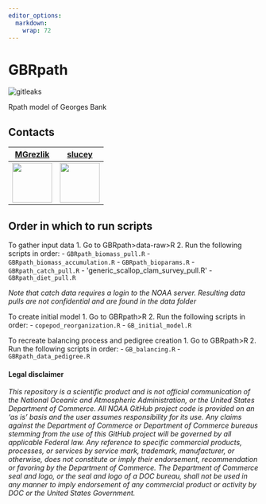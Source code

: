 ```yaml
---
editor_options:
  markdown:
    wrap: 72
---
```


# GBRpath

![gitleaks](https://github.com/NOAA-EDAB/GBRpath/workflows/gitleaks/badge.svg)

Rpath model of Georges Bank

## Contacts

| [MGrezlik](https://github.com/MGrezlik) | [slucey](https://github.com/slucey) |
|:--------------------------------------:|:----------------------------------:|
| <img src="https://github.com/MGrezlik.png" width="80"> | <img src="https://github.com/slucey.png" width="80"> |

## Order in which to run scripts

To gather input data 1. Go to GBRpath\>data-raw\>R 2. Run the following
scripts in order: - `GBRpath_biomass_pull.R` -
`GBRpath_biomass_accumulation.R` - `GBRpath_bioparams.R` -
`GBRpath_catch_pull.R` - 'generic_scallop_clam_survey_pull.R' -
`GBRpath_diet_pull.R`

*Note that catch data requires a login to the NOAA server. Resulting
data pulls are not confidential and are found in the data folder*

To create initial model 1. Go to GBRpath\>R 2. Run the following scripts
in order: - `copepod_reorganization.R` - `GB_initial_model.R`

To recreate balancing process and pedigree creation 1. Go to GBRpath\>R
2. Run the following scripts in order: - `GB_balancing.R` -
`GBRpath_data_pedigree.R`

#### Legal disclaimer

*This repository is a scientific product and is not official
communication of the National Oceanic and Atmospheric Administration, or
the United States Department of Commerce. All NOAA GitHub project code
is provided on an ‘as is’ basis and the user assumes responsibility for
its use. Any claims against the Department of Commerce or Department of
Commerce bureaus stemming from the use of this GitHub project will be
governed by all applicable Federal law. Any reference to specific
commercial products, processes, or services by service mark, trademark,
manufacturer, or otherwise, does not constitute or imply their
endorsement, recommendation or favoring by the Department of Commerce.
The Department of Commerce seal and logo, or the seal and logo of a DOC
bureau, shall not be used in any manner to imply endorsement of any
commercial product or activity by DOC or the United States Government.*

